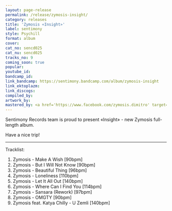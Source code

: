 ```yaml
---
layout: page-release
permalink: /release/zymosis-insight/
category: releases
title: 'Zymosis «Insight»'
label: sentimony
style: Psychill
format: album
cover: 
cat_no: sencd025
cat_nu: sencd025
tracks_no: 9
coming_soon: true
popular: 
youtube_id: 
bandcamp_id: 
link_bandcamp: https://sentimony.bandcamp.com/album/zymosis-insight
link_ektoplazm: 
link_discogs: 
compiled_by: 
artwork_by: 
mastered_by: <a href='https://www.facebook.com/zymosis.dimitro' target='_blank'>Dimitro (Zymosis Studio)</a>
---
```


Sentimony Records team is proud to present «Insight» - new Zymosis full-length album.

Have a nice trip!

---
Tracklist:

01. Zymosis - Make A Wish [90bpm]
02. Zymosis - But I Will Not Know [90bpm]
03. Zymosis - Beautiful Thing [96bpm]
04. Zymosis - Loneliness [110bpm]
05. Zymosis - Let It All Out [140bpm]
06. Zymosis - Where Can I Find You [114bpm]
07. Zymosis - Sansara (Rework) [97bpm]
08. Zymosis - OMGTY [90bpm]
09. Zymosis feat. Katya Chilly - U Zemli [140bpm]
